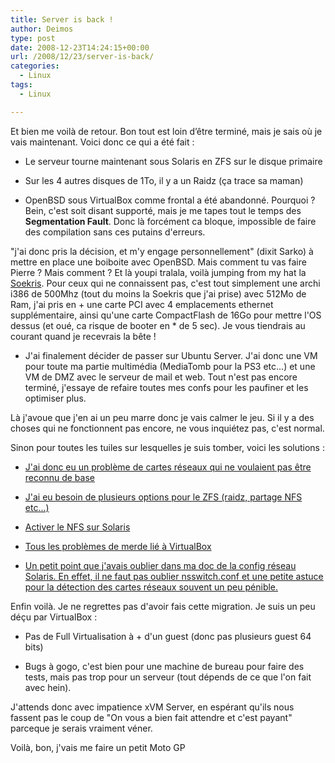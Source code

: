 ```yaml
---
title: Server is back !
author: Deimos
type: post
date: 2008-12-23T14:24:15+00:00
url: /2008/12/23/server-is-back/
categories:
  - Linux
tags:
  - Linux

---
```


Et bien me voilà de retour. Bon tout est loin d’être terminé, mais je sais où je vais maintenant. Voici donc ce qui a été fait :

* Le serveur tourne maintenant sous Solaris en ZFS sur le disque primaire
  
* Sur les 4 autres disques de 1To, il y a un Raidz (ça trace sa maman)

* OpenBSD sous VirtualBox comme frontal a été abandonné. Pourquoi ? Bein, c'est soit disant supporté, mais je me tapes tout le temps des **Segmentation Fault**. Donc là forcément ca bloque, impossible de faire des compilation sans ces putains d'erreurs.
  
"j'ai donc pris la décision, et m'y engage personnellement" (dixit Sarko) à mettre en place une boiboite avec OpenBSD. Mais comment tu vas faire Pierre ? Mais comment ? Et là youpi tralala, voilà jumping from my hat la [Soekris][1]. Pour ceux qui ne connaissent pas, c'est tout simplement une archi i386 de 500Mhz (tout du moins la Soekris que j'ai prise) avec 512Mo de Ram, j'ai pris en + une carte PCI avec 4 emplacements ethernet supplémentaire, ainsi qu'une carte CompactFlash de 16Go pour mettre l'OS dessus (et oué, ca risque de booter en * de 5 sec). Je vous tiendrais au courant quand je recevrais la bête !

* J'ai finalement décider de passer sur Ubuntu Server. J'ai donc une VM pour toute ma partie multimédia (MediaTomb pour la PS3 etc...) et une VM de DMZ avec le serveur de mail et web. Tout n'est pas encore terminé, j'essaye de refaire toutes mes confs pour les paufiner et les optimiser plus.

Là j'avoue que j'en ai un peu marre donc je vais calmer le jeu. Si il y a des choses qui ne fonctionnent pas encore, ne vous inquiétez pas, c'est normal.

Sinon pour toutes les tuiles sur lesquelles je suis tomber, voici les solutions :
  
* [J'ai donc eu un problème de cartes réseaux qui ne voulaient pas être reconnu de base][2]
  
* [J'ai eu besoin de plusieurs options pour le ZFS (raidz, partage NFS etc...)][3]
  
* [Activer le NFS sur Solaris][4]
  
* [Tous les problèmes de merde lié à VirtualBox][5]
  
* [Un petit point que j'avais oublier dans ma doc de la config réseau Solaris. En effet, il ne faut pas oublier nsswitch.conf et une petite astuce pour la détection des cartes réseaux souvent un peu pénible.][6]

Enfin voilà. Je ne regrettes pas d'avoir fais cette migration. Je suis un peu déçu par VirtualBox :
  
* Pas de Full Virtualisation à + d'un guest (donc pas plusieurs guest 64 bits)
  
* Bugs à gogo, c'est bien pour une machine de bureau pour faire des tests, mais pas trop pour un serveur (tout dépends de ce que l'on fait avec hein).

J'attends donc avec impatience xVM Server, en espérant qu'ils nous fassent pas le coup de "On vous a bien fait attendre et c'est payant" parceque je serais vraiment véner.

Voilà, bon, j'vais me faire un petit Moto GP

 [1]: http://www.soekris.com/
 [2]: http://wiki.deimos.fr/Faire_reconnaitre_des_cartes_r%C3%A9seaux_non_support%C3%A9es_par_Solaris
 [3]: http://wiki.deimos.fr/ZFS_:_Le_FileSystem_par_excellence
 [4]: http://wiki.deimos.fr/NFS_:_Mise_en_place_d%27un_serveur_NFS#Solaris
 [5]: http://wiki.deimos.fr/VirtualBox_:_Alternative_%C3%A0_Vmware#FAQ
 [6]: http://wiki.deimos.fr/Configurer_le_r%C3%A9seau_sur_Solaris
